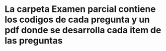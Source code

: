 # La carpeta Examen parcial contiene los codigos de cada pregunta y un pdf donde se desarrolla cada item de las preguntas
